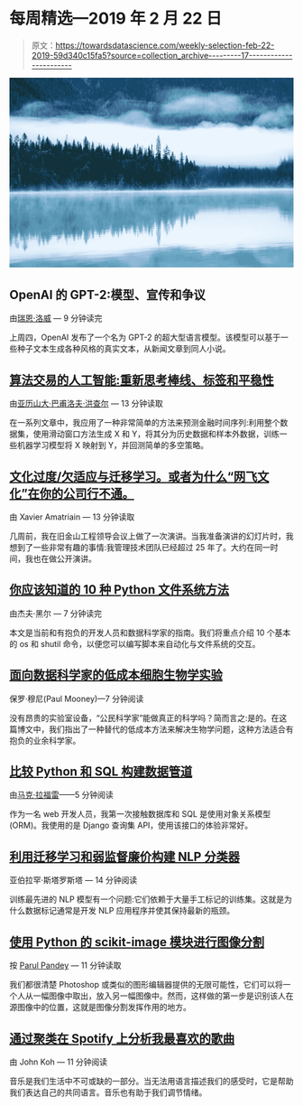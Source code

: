 # 每周精选—2019 年 2 月 22 日

> 原文：<https://towardsdatascience.com/weekly-selection-feb-22-2019-59d340c15fa5?source=collection_archive---------17----------------------->

![](img/8ae44997e2b60c52a6561e45c5a319f1.png)

## OpenAI 的 GPT-2:模型、宣传和争议

由[瑞恩·洛威](https://medium.com/u/6abbb69c5b11?source=post_page-----59d340c15fa5--------------------------------) — 9 分钟读完

上周四，OpenAI 发布了一个名为 GPT-2 的超大型语言模型。该模型可以基于一些种子文本生成各种风格的真实文本，从新闻文章到同人小说。

## [算法交易的人工智能:重新思考棒线、标签和平稳性](/ai-for-algorithmic-trading-rethinking-bars-labeling-and-stationarity-90a7b626f3e1)

由[亚历山大·巴甫洛夫·洪查尔](https://medium.com/u/1b1fb9c5ea70?source=post_page-----59d340c15fa5--------------------------------) — 13 分钟读取

在一系列文章中，我应用了一种非常简单的方法来预测金融时间序列:利用整个数据集，使用滑动窗口方法生成 X 和 Y，将其分为历史数据和样本外数据，训练一些机器学习模型将 X 映射到 Y，并回测简单的多空策略。

## [文化过度/欠适应与迁移学习。或者为什么“网飞文化”在你的公司行不通。](/cultural-overfitting-and-underfitting-or-why-the-netflix-culture-wont-work-in-your-company-af2a62e41288)

由 Xavier Amatriain — 13 分钟读取

几周前，我在旧金山工程领导会议上做了一次演讲。当我准备演讲的幻灯片时，我想到了一些非常有趣的事情:我管理技术团队已经超过 25 年了。大约在同一时间，我也在做公开演讲。

## [你应该知道的 10 种 Python 文件系统方法](/10-python-file-system-methods-you-should-know-799f90ef13c2)

由杰夫·黑尔 — 7 分钟读完

本文是当前和有抱负的开发人员和数据科学家的指南。我们将重点介绍 10 个基本的 os 和 shutil 命令，以便您可以编写脚本来自动化与文件系统的交互。

## [面向数据科学家的低成本细胞生物学实验](/low-cost-cell-biology-experiments-for-data-scientists-45fab25867b)

保罗·穆尼(Paul Mooney)—7 分钟阅读

没有昂贵的实验室设备，“公民科学家”能做真正的科学吗？简而言之:是的。在这篇博文中，我们指出了一种替代的低成本方法来解决生物学问题，这种方法适合有抱负的业余科学家。

## [比较 Python 和 SQL 构建数据管道](/python-vs-sql-comparison-for-data-pipelines-8ca727b34032)

由[马克·拉福雷](https://medium.com/u/f370fab5ee16?source=post_page-----59d340c15fa5--------------------------------)——5 分钟阅读

作为一名 web 开发人员，我第一次接触数据库和 SQL 是使用对象关系模型(ORM)。我使用的是 Django 查询集 API，使用该接口的体验非常好。

## [利用迁移学习和弱监督廉价构建 NLP 分类器](/a-technique-for-building-nlp-classifiers-efficiently-with-transfer-learning-and-weak-supervision-a8e2f21ca9c8)

亚伯拉罕·斯塔罗斯塔 — 14 分钟阅读

训练最先进的 NLP 模型有一个问题:它们依赖于大量手工标记的训练集。这就是为什么数据标记通常是开发 NLP 应用程序并使其保持最新的瓶颈。

## [使用 Python 的 scikit-image 模块进行图像分割](/image-segmentation-using-pythons-scikit-image-module-533a61ecc980)

按 [Parul Pandey](https://medium.com/u/7053de462a28?source=post_page-----59d340c15fa5--------------------------------) — 11 分钟读取

我们都很清楚 Photoshop 或类似的图形编辑器提供的无限可能性，它们可以将一个人从一幅图像中取出，放入另一幅图像中。然而，这样做的第一步是识别该人在源图像中的位置，这就是图像分割发挥作用的地方。

## [通过聚类在 Spotify 上分析我最喜欢的歌曲](/profiling-my-favorite-songs-on-spotify-through-clustering-33fee591783d)

由 John Koh — 11 分钟阅读

音乐是我们生活中不可或缺的一部分。当无法用语言描述我们的感受时，它是帮助我们表达自己的共同语言。音乐也有助于我们调节情绪。